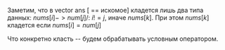 Заметим, что в vector<string> ans [ == искомое] кладется лишь два типа данных: $nums[i]->num[j] / : \ i != j$, иначе $nums[k]$. 
При этом $nums[k]$ кладется если $nums[i] = num[j]$

Что конкретно класть -- будем обрабатывать условным оператором.

